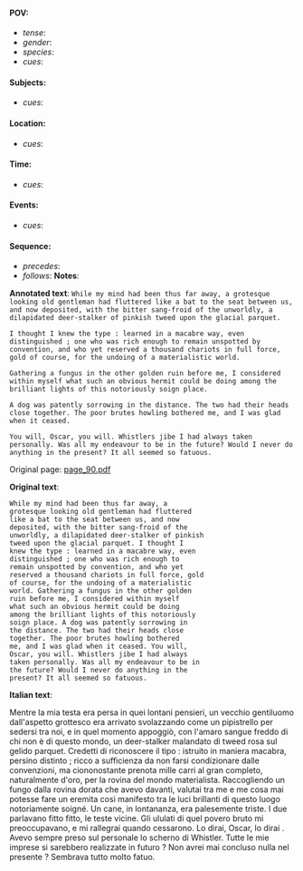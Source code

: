 #### POV: 
  - *tense*:
  - *gender*:
  - *species*:
  - *cues*:
#### Subjects:
  - *cues*:
#### Location:
  - *cues*:
#### Time:
  - *cues*:
#### Events:
  - *cues*:
#### Sequence:
  - *precedes*: 
  - *follows*:
**Notes**:


**Annotated text**:
`While my mind had been thus far away, a grotesque looking old gentleman had fluttered like a bat to the seat between us, and now deposited, with the bitter sang-froid of the unworldly, a dilapidated deer-stalker of pinkish tweed upon the glacial parquet.`

`I thought I knew the type : learned in a macabre way, even distinguished ; one who was rich enough to remain unspotted by convention, and who yet reserved a thousand chariots in full force, gold of course, for the undoing of a materialistic world.`

`Gathering a fungus in the other golden ruin before me, I considered within myself what such an obvious hermit could be doing among the brilliant lights of this notoriously soign place.`

`A dog was patently sorrowing in the distance. The two had their heads close together. The poor brutes howling bothered me, and I was glad when it ceased.`

`You will, Oscar, you will. Whistlers jibe I had always taken personally. Was all my endeavour to be in the future? Would I never do anything in the present? It all seemed so fatuous.`

Original page:
[page_90.pdf](https://github.com/vigji/cainjb/blob/main/source_material/pages/page_90.pdf)

**Original text**:
```
While my mind had been thus far away, a 
grotesque looking old gentleman had fluttered 
like a bat to the seat between us, and now 
deposited, with the bitter sang-froid of the 
unworldly, a dilapidated deer-stalker of pinkish 
tweed upon the glacial parquet. I thought I 
knew the type : learned in a macabre way, even 
distinguished ; one who was rich enough to 
remain unspotted by convention, and who yet 
reserved a thousand chariots in full force, gold 
of course, for the undoing of a materialistic 
world. Gathering a fungus in the other golden 
ruin before me, I considered within myself 
what such an obvious hermit could be doing 
among the brilliant lights of this notoriously 
soign place. A dog was patently sorrowing in 
the distance. The two had their heads close 
together. The poor brutes howling bothered 
me, and I was glad when it ceased. You will, 
Oscar, you will. Whistlers jibe I had always 
taken personally. Was all my endeavour to be in 
the future? Would I never do anything in the 
present? It all seemed so fatuous. 
```


**Italian text**:

Mentre la mia testa era persa in quei lontani pensieri,
un vecchio gentiluomo dall'aspetto grottesco era arrivato
svolazzando come un pipistrello per sedersi tra
noi, e in quel momento appoggiò, con l'amaro sangue
freddo di chi non è di questo mondo, un deer-stalker
malandato di tweed rosa sul gelido parquet. Credetti
di riconoscere il tipo : istruito in maniera macabra,
persino distinto ; ricco a sufficienza da non farsi condizionare
dalle convenzioni, ma ciononostante prenota
mille carri al gran completo, naturalmente d'oro, per la
rovina del mondo materialista. Raccogliendo un fungo
dalla rovina dorata che avevo davanti, valutai tra me e
me cosa mai potesse fare un eremita così manifesto tra
le luci brillanti di questo luogo notoriamente soigné. Un
cane, in lontananza, era palesemente triste. I due parlavano
fitto fitto, le teste vicine. Gli ululati di quel povero
bruto mi preoccupavano, e mi rallegrai quando cessarono.
Lo dirai, Oscar, lo dirai . Avevo sempre preso sul
personale lo scherno di Whistler. Tutte le mie imprese
si sarebbero realizzate in futuro ? Non avrei mai concluso
nulla nel presente ? Sembrava tutto molto fatuo.

